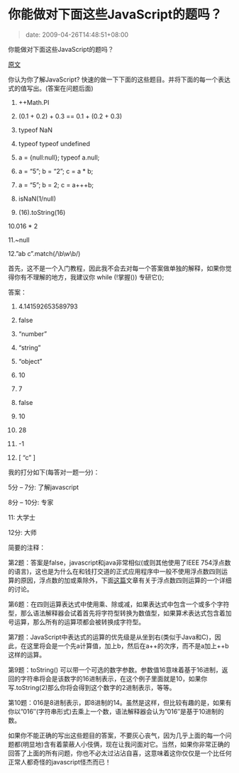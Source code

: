 # 你能做对下面这些JavaScript的题吗？
>date: 2009-04-26T14:48:51+08:00


你能做对下面这些JavaScript的题吗？


[原文](https://asserttrue.blogspot.com/2009/04/can-you-pass-this-javascript-test.html)


你认为你了解JavaScript? 快速的做一下下面的这些题目。并将下面的每一个表达式的值写出。(答案在问题后面)


1. ++Math.PI  

2. (0.1 + 0.2) + 0.3 == 0.1 + (0.2 + 0.3)  

3. typeof NaN  

4. typeof typeof undefined  

5. a = {null:null}; typeof a.null;  

6. a = “5”; b = “2”; c = a \* b;  

7. a = “5”; b = 2; c = a+++b;  

8. isNaN(1/null)  

9. (16).toString(16)  

10.016 \* 2  

11.~null  

12.”ab c”.match(/\b\w\b/)


  

首先，这不是一个入门教程，因此我不会去对每一个答案做单独的解释，如果你觉得你有不理解的地方，我建议你 while (!掌握()) 专研它();


答案：  

1. 4.141592653589793  

2. false  

3. “number”  

4. “string”  

5. “object”  

6. 10  

7. 7  

8. false  

9. 10  

10. 28  

11. -1  

12. [ “c” ]


我的打分如下(每答对一题一分)：


5分 – 7分: 了解javascript  

8分 – 10分: 专家  

11: 大学士  

12分: 大师


简要的注释：  

第2题：答案是false，javascript和java非常相似(或则其他使用了IEEE 754浮点数的语言)，这也是为什么在和钱打交道的正式应用程序中一般不使用浮点数四则运算的原因，浮点数的加或乘除外，下面[这篇](http://www.macaulay.ac.uk/fearlus/floating-point/)文章有关于浮点数四则运算的一个详细的讨论。


第6题：在四则运算表达式中使用乘、除或减，如果表达式中包含一个或多个字符型，那么语法解释器会试着首先将字符型转换为数值型，如果算术表达式包含着加号运算，那么所有的运算项都会被转换成字符型。


第7题：JavaScript中表达式的运算的优先级是从坐到右(类似于Java和C)，因此，在这里将会是一个先a计算值，加上b，然后在a++的次序，而不是a加上++b这样的运算。


第9题：toString() 可以带一个可选的数字参数。参数值16意味着基于16进制，返回的字符串将会是该数字的16进制表示，在这个例子里面就是10，如果你写.toString(2)那么你将会得到这个数字的2进制表示，等等。


第10题：016是8进制表示，即8进制的14。虽然是这样，但比较有趣的是，如果有你以”016″(字符串形式)去乘上一个数，语法解释器会认为”016″是基于10进制的数。


如果你不能正确的写出这些题目的答案，不要灰心丧气，因为几乎上面的每一个问题都(明显地)含有着蒙蔽人小伎俩，现在让我问面对它。当然，如果你非常正确的回答了上面的所有问题，你也不必太过沾沾自喜，这意味着这你仅仅是一个比任何正常人都奇怪的javascript怪杰而已！


